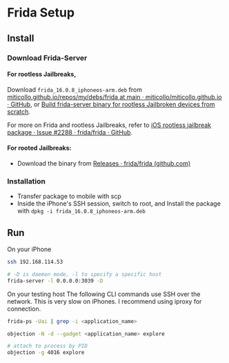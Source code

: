 # Frida Setup
## Install
### Download Frida-Server
#### For rootless Jailbreaks, 
Download `frida_16.0.8_iphoneos-arm.deb` from [miticollo.github.io/repos/my/debs/frida at main · miticollo/miticollo.github.io · GitHub](https://github.com/miticollo/miticollo.github.io/tree/main/repos/my/debs/frida), or [Build frida-server binary for rootless Jailbroken devices from scratch](https://gist.github.com/miticollo/6e65b59d83b17bacc00523a0f9d41c11#xcode).

For more on Frida and rootless Jailbreaks, refer to [iOS rootless jailbreak package · Issue #2288 · frida/frida · GitHub](https://github.com/frida/frida/issues/2288).
#### For rooted Jailbreaks:
- Download the binary from [Releases · frida/frida (github.com)](https://github.com/frida/frida/releases)
### Installation 
- Transfer package to mobile with scp
- Inside the iPhone's SSH session, switch to root, and Install the package with `dpkg -i frida_16.0.8_iphoneos-arm.deb`

## Run
On your iPhone
```bash
ssh 192.168.114.53

# -D is daemon mode, -l to specify a specific host
frida-server -l 0.0.0.0:3039 -D 
```

On your testing host
The following CLI commands use SSH over the network. This is very slow on iPhones. I recommend using iproxy for connection.
```bash
frida-ps -Uai | grep -i <application_name> 

objection -N -d --gadget <application_name> explore 

# attach to process by PID
objection -g 4016 explore
```

